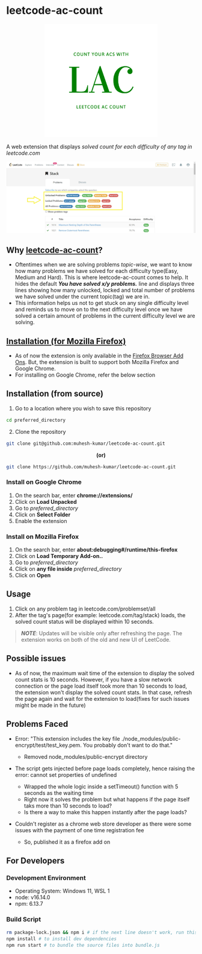 # leetcode-ac-count

<p align="center">
  <img src="./icons/icon.png" width="300px" 
</p>

A web extension that displays _solved count for each difficulty of any tag in leetcode.com_

![preview image](./images/preview.jpg)

## Why [leetcode-ac-count](https://addons.mozilla.org/en-US/firefox/addon/leetcode-ac-count/)?

- Oftentimes when we are solving problems _topic-wise_, we want to know how many problems we have solved for each difficulty type(Easy, Medium and Hard). This is where leetcode-ac-count comes to help. It hides the default **_You have solved x/y problems._** line and displays three lines showing how many unlocked, locked and total number of problems we have solved under the current topic(tag) we are in.
- This information helps us not to get stuck on any single difficulty level and reminds us to move on to the next difficulty level once we have solved a certain amount of problems in the current difficulty level we are solving.

## [Installation (for Mozilla Firefox)](https://addons.mozilla.org/en-US/firefox/addon/leetcode-ac-count/)

- As of now the extension is only available in the [Firefox Browser Add Ons](https://addons.mozilla.org/en-US/firefox/addon/). But, the extension is built to support both Mozilla Firefox and Google Chrome.
- For installing on Google Chrome, refer the below section

## Installation (from source)

1. Go to a location where you wish to save this repository

```bash
cd preferred_directory
```

2. Clone the repository

```bash
git clone git@github.com:muhesh-kumar/leetcode-ac-count.git
```

<p align="center"><strong>(or)</strong></p>

```bash
git clone https://github.com/muhesh-kumar/leetcode-ac-count.git
```

### Install on Google Chrome

1. On the search bar, enter **chrome://extensions/**
2. Click on **Load Unpacked**
3. Go to _preferred_directory_
4. Click on **Select Folder**
5. Enable the extension

### Install on Mozilla Firefox

1. On the search bar, enter **about:debugging#/runtime/this-firefox**
2. Click on **Load Temporary Add-on..**
3. Go to _preferred_directory_
4. Click on **any file inside** _preferred_directory_
5. Click on **Open**

## Usage

1. Click on any problem tag in leetcode.com/problemset/all
2. After the tag's page(for example: leetcode.com/tag/stack) loads, the solved count status will be displayed within 10 seconds.

> **_NOTE_**:
> Updates will be visible only after refreshing the page.
> The extension works on both of the old and new UI of LeetCode.

## Possible issues

- As of now, the maximum wait time of the extension to display the solved count stats is 10 seconds. However, if you have a slow network connection or the page load itself took more than 10 seconds to load, the extension won't display the solved count stats. In that case, refresh the page again and wait for the extension to load(fixes for such issues might be made in the future)

## Problems Faced
* Error: "This extension includes the key file ./node_modules/public-encrypt/test/test_key.pem. You probably don't want to do that."
  - Removed node_modules/public-encrypt directory

* The script gets injected before page loads completely, hence raising the error: cannot set properties of undefined
  - Wrapped the whole logic inside a setTimeout() function with 5 seconds as the waiting time
  - Right now it solves the problem but what happens if the page itself taks more than 10 seconds to load?
  - Is there a way to make this happen instantly after the page loads?

* Couldn't register as a chrome web store developer as there were some issues with the payment of one time registration fee
  - So, published it as a firefox add on

## For Developers

### Development Environment

- Operating System: Windows 11, WSL 1
- node: v16.14.0
- npm: 6.13.7

### Build Script

```bash
rm package-lock.json && npm i # if the next line doesn't work, run this line and again run the following lines
npm install # to install dev dependencies
npm run start # to bundle the source files into bundle.js
```
